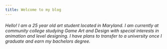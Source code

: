```yaml
---
title: Welcome to my blog
---
```


###### Hello! I am a 25 year old art student located in Maryland. I am currently at community college studying Game Art and Design with special interests in animation and level designing. I have plans to transfer to a university once I graduate and earn my bachelors degree. 
